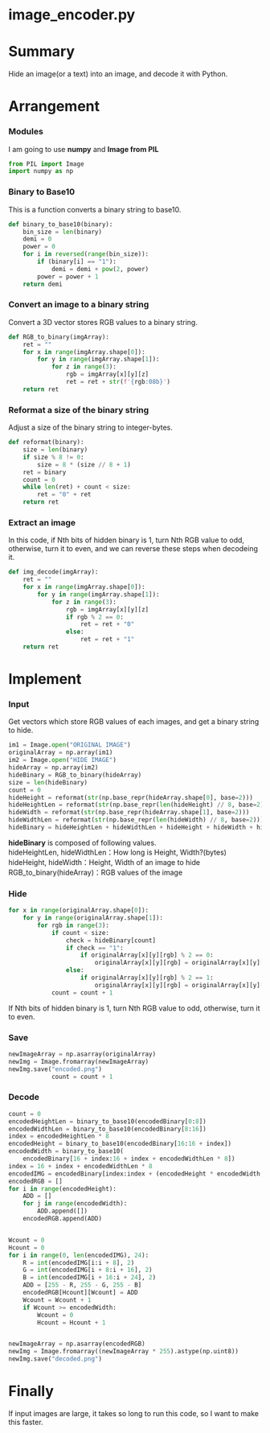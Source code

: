# image_encoder.py
# Summary
Hide an image(or a text) into an image, and decode it with Python.

# Arrangement
### Modules
I am going to use **numpy** and **Image from PIL**
```python
from PIL import Image
import numpy as np
```


### Binary to Base10
This is a function converts a binary string to base10.
```python
def binary_to_base10(binary):
    bin_size = len(binary)
    demi = 0
    power = 0
    for i in reversed(range(bin_size)):
        if (binary[i] == "1"):
            demi = demi + pow(2, power)
        power = power + 1
    return demi
```


### Convert an image to a binary string
Convert a 3D vector stores RGB values to a binary string.
```python
def RGB_to_binary(imgArray):
    ret = ""
    for x in range(imgArray.shape[0]):
        for y in range(imgArray.shape[1]):
            for z in range(3):
                rgb = imgArray[x][y][z]
                ret = ret + str(f'{rgb:08b}')
    return ret
```


### Reformat a size of the binary string
Adjust a size of the binary string to integer-bytes.
```python
def reformat(binary):
    size = len(binary)
    if size % 8 != 0:
        size = 8 * (size // 8 + 1)
    ret = binary
    count = 0
    while len(ret) + count < size:
        ret = "0" + ret
    return ret
```

### Extract an image
In this code, if Nth bits of hidden binary is 1, turn Nth RGB value to odd, otherwise, turn it to even, and we can reverse these steps when decodeing it.
```python
def img_decode(imgArray):
    ret = ""
    for x in range(imgArray.shape[0]):
        for y in range(imgArray.shape[1]):
            for z in range(3):
                rgb = imgArray[x][y][z]
                if rgb % 2 == 0:
                    ret = ret + "0"
                else:
                    ret = ret + "1"
    return ret
```

# Implement
### Input
Get vectors which store RGB values of each images, and get a binary string to hide.
```python
im1 = Image.open("ORIGINAL IMAGE")
originalArray = np.array(im1)
im2 = Image.open("HIDE IMAGE")
hideArray = np.array(im2)
hideBinary = RGB_to_binary(hideArray)
size = len(hideBinary)
count = 0
hideHeight = reformat(str(np.base_repr(hideArray.shape[0], base=2)))
hideHeightLen = reformat(str(np.base_repr(len(hideHeight) // 8, base=2)))
hideWidth = reformat(str(np.base_repr(hideArray.shape[1], base=2)))
hideWidthLen = reformat(str(np.base_repr(len(hideWidth) // 8, base=2)))
hideBinary = hideHeightLen + hideWidthLen + hideHeight + hideWidth + hideBinary
```
**hideBinary** is composed of following values.<br>
hideHeightLen, hideWidthLen：How long is Height, Width?(bytes)
hideHeight, hideWidth：Height, Width of an image to hide
RGB_to_binary(hideArray)：RGB values of the image

### Hide
```python
for x in range(originalArray.shape[0]):
    for y in range(originalArray.shape[1]):
        for rgb in range(3):
            if count < size:
                check = hideBinary[count]
                if check == "1":
                    if originalArray[x][y][rgb] % 2 == 0:
                        originalArray[x][y][rgb] = originalArray[x][y][rgb]+1
                else:
                    if originalArray[x][y][rgb] % 2 == 1:
                        originalArray[x][y][rgb] = originalArray[x][y][rgb]-1
            count = count + 1
```
If Nth bits of hidden binary is 1, turn Nth RGB value to odd, otherwise, turn it to even.

### Save
```python
newImageArray = np.asarray(originalArray)
newImg = Image.fromarray(newImageArray)
newImg.save("encoded.png")
            count = count + 1
```

### Decode
```python
count = 0
encodedHeightLen = binary_to_base10(encodedBinary[0:8])
encodedWidthLen = binary_to_base10(encodedBinary[8:16])
index = encodedHeightLen * 8
encodedHeight = binary_to_base10(encodedBinary[16:16 + index])
encodedWidth = binary_to_base10(
    encodedBinary[16 + index:16 + index + encodedWidthLen * 8])
index = 16 + index + encodedWidthLen * 8
encodedIMG = encodedBinary[index:index + (encodedHeight * encodedWidth * 24)]
encodedRGB = []
for i in range(encodedHeight):
    ADD = []
    for j in range(encodedWidth):
        ADD.append([])
    encodedRGB.append(ADD)


Wcount = 0
Hcount = 0
for i in range(0, len(encodedIMG), 24):
    R = int(encodedIMG[i:i + 8], 2)
    G = int(encodedIMG[i + 8:i + 16], 2)
    B = int(encodedIMG[i + 16:i + 24], 2)
    ADD = [255 - R, 255 - G, 255 - B]
    encodedRGB[Hcount][Wcount] = ADD
    Wcount = Wcount + 1
    if Wcount >= encodedWidth:
        Wcount = 0
        Hcount = Hcount + 1


newImageArray = np.asarray(encodedRGB)
newImg = Image.fromarray((newImageArray * 255).astype(np.uint8))
newImg.save("decoded.png")
```

# Finally
If input images are large, it takes so long to run this code, so I want to make this faster.

